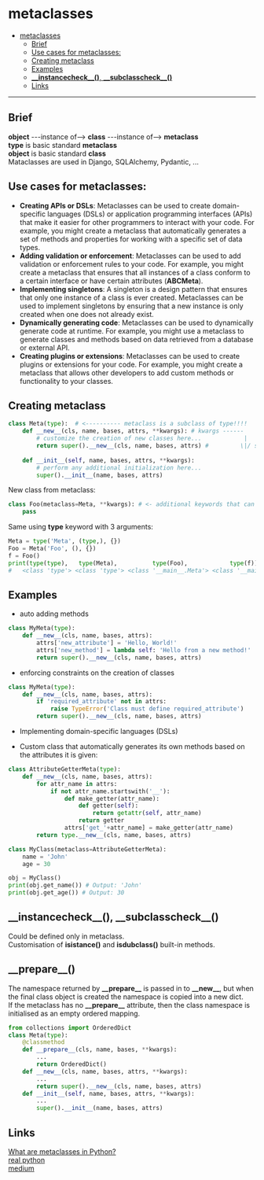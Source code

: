 # metaclasses  
<!-- TOC -->
* [metaclasses](#metaclasses-)
  * [Brief](#brief-)
  * [Use cases for metaclasses:](#use-cases-for-metaclasses)
  * [Creating metaclass](#creating-metaclass)
  * [Examples](#examples)
  * [**\_\_instancecheck\_\_()**, **\_\_subclasscheck__()**](#instancecheck-subclasscheck-)
  * [Links](#links)
<!-- TOC -->

---

## Brief 
**object** ---instance of--> **class** ---instance of--> **metaclass**  
**type** is basic standard **metaclass**  
**object** is basic standard **class**  
Mataclasses are used in Django, SQLAlchemy, Pydantic, ...  

## Use cases for metaclasses:
- **Creating APIs or DSLs**: Metaclasses can be used to create domain-specific languages (DSLs) or application programming interfaces (APIs) that make it easier for other programmers to interact with your code. For example, you might create a metaclass that automatically generates a set of methods and properties for working with a specific set of data types.  
- **Adding validation or enforcement**: Metaclasses can be used to add validation or enforcement rules to your code. For example, you might create a metaclass that ensures that all instances of a class conform to a certain interface or have certain attributes (**ABCMeta**).
- **Implementing singletons**: A singleton is a design pattern that ensures that only one instance of a class is ever created. Metaclasses can be used to implement singletons by ensuring that a new instance is only created when one does not already exist.
- **Dynamically generating code**: Metaclasses can be used to dynamically generate code at runtime. For example, you might use a metaclass to generate classes and methods based on data retrieved from a database or external API.
- **Creating plugins or extensions**: Metaclasses can be used to create plugins or extensions for your code. For example, you might create a metaclass that allows other developers to add custom methods or functionality to your classes.  

## Creating metaclass

```python
class Meta(type):  # <---------- metaclass is a subclass of type!!!!
    def __new__(cls, name, bases, attrs, **kwargs): # kwargs ------
        # customize the creation of new classes here...            |
        return super().__new__(cls, name, bases, attrs) #         \|/ see below
                                                                   
    def __init__(self, name, bases, attrs, **kwargs):
        # perform any additional initialization here...
        super().__init__(name, bases, attrs)
```
New class from metaclass:
```python
class Foo(metaclass=Meta, **kwargs): # <- additional keywords that can be used in class creation
    pass
```
Same using **type** keyword with 3 arguments:
```python
Meta = type('Meta', (type,), {})
Foo = Meta('Foo', (), {})
f = Foo()
print(type(type),   type(Meta),          type(Foo),            type(f))
#   <class 'type'> <class 'type'> <class '__main__.Meta'> <class '__main__.Foo'>
```
## Examples
- auto adding methods  
```python
class MyMeta(type):
    def __new__(cls, name, bases, attrs):
        attrs['new_attribute'] = 'Hello, World!'
        attrs['new_method'] = lambda self: 'Hello from a new method!'
        return super().__new__(cls, name, bases, attrs)
```
- enforcing constraints on the creation of classes
```python
class MyMeta(type):
    def __new__(cls, name, bases, attrs):
        if 'required_attribute' not in attrs:
            raise TypeError('Class must define required_attribute')
        return super().__new__(cls, name, bases, attrs)
```
- Implementing domain-specific languages (DSLs)

- Custom class that automatically generates its own methods based on the attributes it is given:  
```python
class AttributeGetterMeta(type):
    def __new__(cls, name, bases, attrs):
        for attr_name in attrs:
            if not attr_name.startswith('__'):           
                def make_getter(attr_name):
                    def getter(self):
                        return getattr(self, attr_name)
                    return getter          
                attrs['get_'+attr_name] = make_getter(attr_name)
        return type.__new__(cls, name, bases, attrs)

class MyClass(metaclass=AttributeGetterMeta):
    name = 'John'
    age = 30

obj = MyClass()
print(obj.get_name()) # Output: 'John'
print(obj.get_age()) # Output: 30
```

## **\_\_instancecheck\_\_()**, **\_\_subclasscheck__()** 
Could be defined only in metaclass.  
Customisation of **isistance()** and **isdubclass()** built-in methods.

## **\_\_prepare__()**
The namespace returned by **\_\_prepare__** is passed in to **\_\_new__**, but when the final class object is created the namespace is copied into a new dict.  
If the metaclass has no **\_\_prepare__** attribute, then the class namespace is initialised as an empty ordered mapping.  
```python
from collections import OrderedDict
class Meta(type):  
    @classmethod
    def __prepare__(cls, name, bases, **kwargs):
        ...
        return OrderedDict()
    def __new__(cls, name, bases, attrs, **kwargs):
        ...
        return super().__new__(cls, name, bases, attrs)                                                     
    def __init__(self, name, bases, attrs, **kwargs):
        ...
        super().__init__(name, bases, attrs)
```
## Links
[What are metaclasses in Python?](https://stackoverflow.com/questions/100003/what-are-metaclasses-in-python)  
[real python](https://realpython.com/python-metaclasses/)  
[medium](https://medium.com/@miguel.amezola/demystifying-python-metaclasses-understanding-and-harnessing-the-power-of-custom-class-creation-d7dff7b68de8)  



